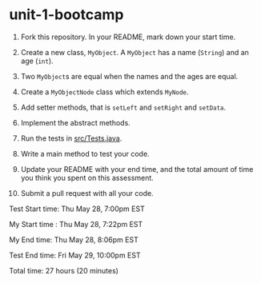 # unit-1-bootcamp

1. Fork this repository. In your README, mark down your start time.

2. Create a new class, `MyObject`. A `MyObject` has a name (`String`) and an age (`int`).

3. Two `MyObject`s are equal when the names and the ages are equal.

4. Create a `MyObjectNode` class which extends `MyNode`.

5. Add setter methods, that is `setLeft` and `setRight` and `setData`.

6. Implement the abstract methods.

7. Run the tests in [src/Tests.java](src/Tests.java).

8. Write a main method to test your code.

9. Update your README with your end time, and the total amount of time you think you spent on this assessment.

10. Submit a pull request with all your code.


Test Start time: Thu May 28, 7:00pm EST

My Start time : Thu May 28, 7:22pm EST

My End time: Thu May 28, 8:06pm EST 

Test End time: Fri May 29, 10:00pm EST

Total time: 27 hours (20 minutes)
